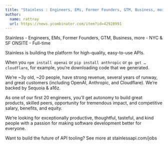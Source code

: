 ```yaml
---
title: "Stainless : Engineers, EMs, Former Founders, GTM, Business, more"
author:
  name: rattray
  url: https://news.ycombinator.com/item?id=42928991
---
```

Stainless - Engineers, EMs, Former Founders, GTM, Business, more - NYC &amp; SF ONSITE - Full-time

Stainless is building the platform for high-quality, easy-to-use APIs.

When you `npm install openai` or `pip install anthropic` or `go get …cloudflare`, for example, you’re downloading code that we generated.

We’re ~3y old, ~20 people, have strong revenue, several years of runway, and great customers (including OpenAI, Anthropic, and Cloudflare). We’re backed by Sequoia &amp; a16z.

As one of our first 20 engineers, you’ll get autonomy to build great products, skilled peers, opportunity for tremendous impact, and competitive salary, benefits, and equity.

We’re looking for exceptionally productive, thoughtful, tasteful, and kind people with a passion for making software development better for everyone.

Want to build the future of API tooling? See more at stainlessapi.com&#x2F;jobs
<JobApplication />
